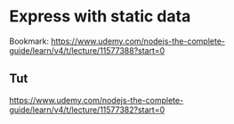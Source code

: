 # Express with static data
Bookmark:
    https://www.udemy.com/nodejs-the-complete-guide/learn/v4/t/lecture/11577388?start=0

## Tut
https://www.udemy.com/nodejs-the-complete-guide/learn/v4/t/lecture/11577382?start=0





